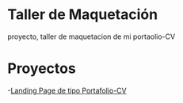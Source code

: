 # Taller de Maquetación
proyecto, taller de maquetacion de mi portaolio-CV

# Proyectos
-[Landing Page de tipo Portafolio-CV](https://martinllauce.github.io/taller-maquetacion/portafolio_cv)
